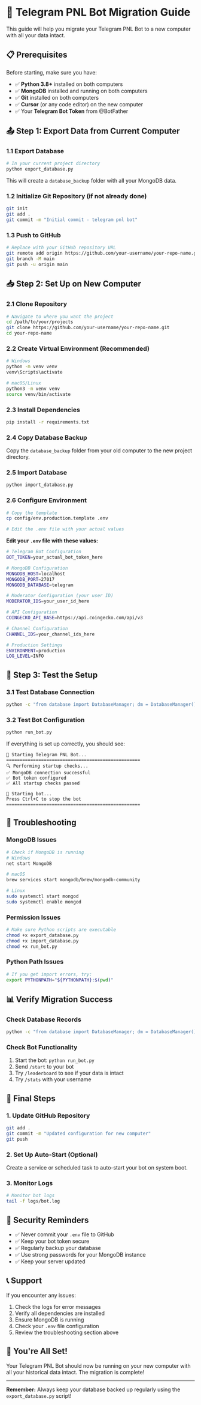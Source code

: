 # 🚀 Telegram PNL Bot Migration Guide

This guide will help you migrate your Telegram PNL Bot to a new computer with all your data intact.

## 📋 Prerequisites

Before starting, make sure you have:
- ✅ **Python 3.8+** installed on both computers
- ✅ **MongoDB** installed and running on both computers
- ✅ **Git** installed on both computers
- ✅ **Cursor** (or any code editor) on the new computer
- ✅ Your **Telegram Bot Token** from @BotFather

## 📤 Step 1: Export Data from Current Computer

### 1.1 Export Database
```bash
# In your current project directory
python export_database.py
```

This will create a `database_backup` folder with all your MongoDB data.

### 1.2 Initialize Git Repository (if not already done)
```bash
git init
git add .
git commit -m "Initial commit - telegram pnl bot"
```

### 1.3 Push to GitHub
```bash
# Replace with your GitHub repository URL
git remote add origin https://github.com/your-username/your-repo-name.git
git branch -M main
git push -u origin main
```

## 📥 Step 2: Set Up on New Computer

### 2.1 Clone Repository
```bash
# Navigate to where you want the project
cd /path/to/your/projects
git clone https://github.com/your-username/your-repo-name.git
cd your-repo-name
```

### 2.2 Create Virtual Environment (Recommended)
```bash
# Windows
python -m venv venv
venv\Scripts\activate

# macOS/Linux
python3 -m venv venv
source venv/bin/activate
```

### 2.3 Install Dependencies
```bash
pip install -r requirements.txt
```

### 2.4 Copy Database Backup
Copy the `database_backup` folder from your old computer to the new project directory.

### 2.5 Import Database
```bash
python import_database.py
```

### 2.6 Configure Environment
```bash
# Copy the template
cp config/env.production.template .env

# Edit the .env file with your actual values
```

**Edit your `.env` file with these values:**
```bash
# Telegram Bot Configuration
BOT_TOKEN=your_actual_bot_token_here

# MongoDB Configuration
MONGODB_HOST=localhost
MONGODB_PORT=27017
MONGODB_DATABASE=telegram

# Moderator Configuration (your user ID)
MODERATOR_IDS=your_user_id_here

# API Configuration
COINGECKO_API_BASE=https://api.coingecko.com/api/v3

# Channel Configuration
CHANNEL_IDS=your_channel_ids_here

# Production Settings
ENVIRONMENT=production
LOG_LEVEL=INFO
```

## 🧪 Step 3: Test the Setup

### 3.1 Test Database Connection
```bash
python -c "from database import DatabaseManager; dm = DatabaseManager(); print('✅ Database connected!' if dm.connect() else '❌ Database connection failed!')"
```

### 3.2 Test Bot Configuration
```bash
python run_bot.py
```

If everything is set up correctly, you should see:
```
🤖 Starting Telegram PNL Bot...
==================================================
🔍 Performing startup checks...
✅ MongoDB connection successful
✅ Bot token configured
✅ All startup checks passed

🚀 Starting bot...
Press Ctrl+C to stop the bot
==================================================
```

## 🔧 Troubleshooting

### MongoDB Issues
```bash
# Check if MongoDB is running
# Windows
net start MongoDB

# macOS
brew services start mongodb/brew/mongodb-community

# Linux
sudo systemctl start mongod
sudo systemctl enable mongod
```

### Permission Issues
```bash
# Make sure Python scripts are executable
chmod +x export_database.py
chmod +x import_database.py
chmod +x run_bot.py
```

### Python Path Issues
```bash
# If you get import errors, try:
export PYTHONPATH="${PYTHONPATH}:$(pwd)"
```

## 📊 Verify Migration Success

### Check Database Records
```bash
python -c "from database import DatabaseManager; dm = DatabaseManager(); dm.connect(); print(f'Total PNL records: {dm.pnls_collection.count_documents({})}')"
```

### Check Bot Functionality
1. Start the bot: `python run_bot.py`
2. Send `/start` to your bot
3. Try `/leaderboard` to see if your data is intact
4. Try `/stats` with your username

## 🎯 Final Steps

### 1. Update GitHub Repository
```bash
git add .
git commit -m "Updated configuration for new computer"
git push
```

### 2. Set Up Auto-Start (Optional)
Create a service or scheduled task to auto-start your bot on system boot.

### 3. Monitor Logs
```bash
# Monitor bot logs
tail -f logs/bot.log
```

## 🔐 Security Reminders

- ✅ Never commit your `.env` file to GitHub
- ✅ Keep your bot token secure
- ✅ Regularly backup your database
- ✅ Use strong passwords for your MongoDB instance
- ✅ Keep your server updated

## 📞 Support

If you encounter any issues:
1. Check the logs for error messages
2. Verify all dependencies are installed
3. Ensure MongoDB is running
4. Check your `.env` file configuration
5. Review the troubleshooting section above

## 🚀 You're All Set!

Your Telegram PNL Bot should now be running on your new computer with all your historical data intact. The migration is complete!

---

**Remember:** Always keep your database backed up regularly using the `export_database.py` script! 
